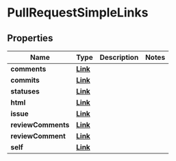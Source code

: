 

# PullRequestSimpleLinks


## Properties

| Name | Type | Description | Notes |
|------------ | ------------- | ------------- | -------------|
|**comments** | [**Link**](Link.md) |  |  |
|**commits** | [**Link**](Link.md) |  |  |
|**statuses** | [**Link**](Link.md) |  |  |
|**html** | [**Link**](Link.md) |  |  |
|**issue** | [**Link**](Link.md) |  |  |
|**reviewComments** | [**Link**](Link.md) |  |  |
|**reviewComment** | [**Link**](Link.md) |  |  |
|**self** | [**Link**](Link.md) |  |  |



